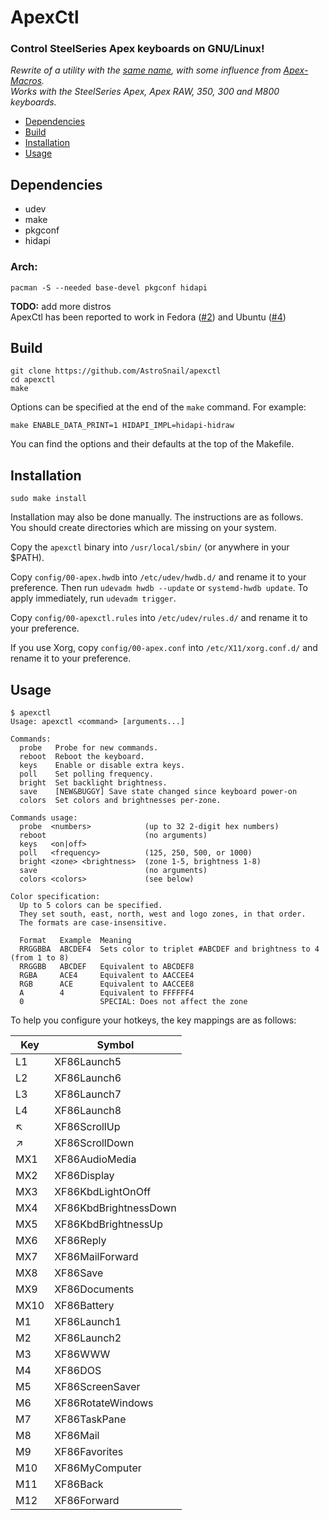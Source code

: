 # ApexCtl

### Control SteelSeries Apex keyboards on GNU/Linux!

*Rewrite of a utility with the [same name][ApexCtl], with some influence from [Apex-Macros][ApexMacros].*  
*Works with the SteelSeries Apex, Apex RAW, 350, 300 and M800 keyboards.*

 - [Dependencies](#dependencies)
 - [Build](#build)
 - [Installation](#installation)
 - [Usage](#usage)

## Dependencies

 - udev
 - make
 - pkgconf
 - hidapi

### Arch:

```
pacman -S --needed base-devel pkgconf hidapi
```

**TODO:** add more distros  
ApexCtl has been reported to work in Fedora ([#2][i2]) and Ubuntu ([#4][i4])

## Build

```
git clone https://github.com/AstroSnail/apexctl
cd apexctl
make
```

Options can be specified at the end of the `make` command. For example:
```
make ENABLE_DATA_PRINT=1 HIDAPI_IMPL=hidapi-hidraw
```
You can find the options and their defaults at the top of the Makefile.

## Installation

```
sudo make install
```

Installation may also be done manually. The instructions are as follows.  
You should create directories which are missing on your system.

Copy the `apexctl` binary into `/usr/local/sbin/` (or anywhere in your $PATH).

Copy `config/00-apex.hwdb` into `/etc/udev/hwdb.d/` and rename it to your preference.
Then run `udevadm hwdb --update` or `systemd-hwdb update`.
To apply immediately, run `udevadm trigger`.

Copy `config/00-apexctl.rules` into `/etc/udev/rules.d/` and rename it to your preference.

If you use Xorg, copy `config/00-apex.conf` into `/etc/X11/xorg.conf.d/` and rename it to your preference.

## Usage

```
$ apexctl
Usage: apexctl <command> [arguments...]

Commands:
  probe   Probe for new commands.
  reboot  Reboot the keyboard.
  keys    Enable or disable extra keys.
  poll    Set polling frequency.
  bright  Set backlight brightness.
  save    [NEW&BUGGY] Save state changed since keyboard power-on
  colors  Set colors and brightnesses per-zone.

Commands usage:
  probe  <numbers>            (up to 32 2-digit hex numbers)
  reboot                      (no arguments)
  keys   <on|off>             
  poll   <frequency>          (125, 250, 500, or 1000)
  bright <zone> <brightness>  (zone 1-5, brightness 1-8)
  save                        (no arguments)
  colors <colors>             (see below)

Color specification:
  Up to 5 colors can be specified.
  They set south, east, north, west and logo zones, in that order.
  The formats are case-insensitive.

  Format   Example  Meaning
  RRGGBBA  ABCDEF4  Sets color to triplet #ABCDEF and brightness to 4 (from 1 to 8)
  RRGGBB   ABCDEF   Equivalent to ABCDEF8
  RGBA     ACE4     Equivalent to AACCEE4
  RGB      ACE      Equivalent to AACCEE8
  A        4        Equivalent to FFFFFF4
  0                 SPECIAL: Does not affect the zone
```

To help you configure your hotkeys, the key mappings are as follows:
<table>
	<thead>
		<tr><th>Key</th><th>Symbol</th></tr>
	</thead>
	<tbody>
		<tr><td>L1</td><td>XF86Launch5</td></tr>
		<tr><td>L2</td><td>XF86Launch6</td></tr>
		<tr><td>L3</td><td>XF86Launch7</td></tr>
		<tr><td>L4</td><td>XF86Launch8</td></tr>
		<tr><td>&#x2196;</td><td>XF86ScrollUp</td></tr>
		<tr><td>&#x2197;</td><td>XF86ScrollDown</td></tr>
		<tr><td>MX1</td><td>XF86AudioMedia</td></tr>
		<tr><td>MX2</td><td>XF86Display</td></tr>
		<tr><td>MX3</td><td>XF86KbdLightOnOff</td></tr>
		<tr><td>MX4</td><td>XF86KbdBrightnessDown</td></tr>
		<tr><td>MX5</td><td>XF86KbdBrightnessUp</td></tr>
		<tr><td>MX6</td><td>XF86Reply</td></tr>
		<tr><td>MX7</td><td>XF86MailForward</td></tr>
		<tr><td>MX8</td><td>XF86Save</td></tr>
		<tr><td>MX9</td><td>XF86Documents</td></tr>
		<tr><td>MX10</td><td>XF86Battery</td></tr>
		<tr><td>M1</td><td>XF86Launch1</td></tr>
		<tr><td>M2</td><td>XF86Launch2</td></tr>
		<tr><td>M3</td><td>XF86WWW</td></tr>
		<tr><td>M4</td><td>XF86DOS</td></tr>
		<tr><td>M5</td><td>XF86ScreenSaver</td></tr>
		<tr><td>M6</td><td>XF86RotateWindows</td></tr>
		<tr><td>M7</td><td>XF86TaskPane</td></tr>
		<tr><td>M8</td><td>XF86Mail</td></tr>
		<tr><td>M9</td><td>XF86Favorites</td></tr>
		<tr><td>M10</td><td>XF86MyComputer</td></tr>
		<tr><td>M11</td><td>XF86Back</td></tr>
		<tr><td>M12</td><td>XF86Forward</td></tr>
	</tbody>
</table>

[ApexCtl]: https://github.com/tuxmark5/ApexCtl
[ApexMacros]: https://github.com/Gibtnix/Apex-Macros
[i2]: https://github.com/AstroSnail/apexctl/issues/2
[i4]: https://github.com/AstroSnail/apexctl/issues/4
[oldscripts]: https://github.com/tuxmark5/ApexCtl/blob/master/makefile
